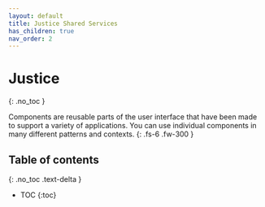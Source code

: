 ```yaml
---
layout: default
title: Justice Shared Services
has_children: true
nav_order: 2
---
```


# Justice
{: .no_toc }

Components are reusable parts of the user interface that have been made to support a variety of applications. You can use individual components in many different patterns and contexts.
{: .fs-6 .fw-300 }

## Table of contents
{: .no_toc .text-delta }

- TOC
{:toc}
